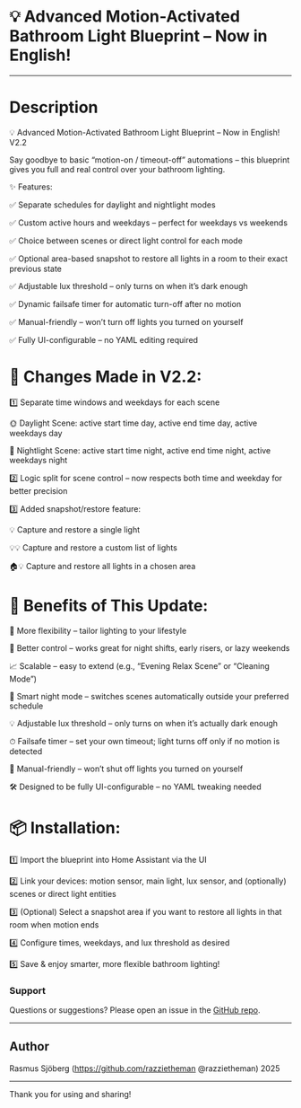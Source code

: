 # 💡 Advanced Motion-Activated Bathroom Light Blueprint – Now in English!

---
# Description

💡 Advanced Motion-Activated Bathroom Light Blueprint – Now in English! V2.2

Say goodbye to basic “motion-on / timeout-off” automations – this blueprint gives you full and real control over your bathroom lighting.

✨ Features:

✅ Separate schedules for daylight and nightlight modes

✅ Custom active hours and weekdays – perfect for weekdays vs weekends

✅ Choice between scenes or direct light control for each mode

✅ Optional area-based snapshot to restore all lights in a room to their exact previous state

✅ Adjustable lux threshold – only turns on when it’s dark enough

✅ Dynamic failsafe timer for automatic turn-off after no motion

✅ Manual-friendly – won’t turn off lights you turned on yourself

✅ Fully UI-configurable – no YAML editing required


# 🔧 Changes Made in V2.2:

1️⃣  Separate time windows and weekdays for each scene

🌞 Daylight Scene: active start time day, active end time day, active weekdays day

🌙 Nightlight Scene: active start time night, active end time night, active weekdays night

2️⃣  Logic split for scene control – now respects both time and weekday for better precision

3️⃣  Added snapshot/restore feature:

💡 Capture and restore a single light

💡💡 Capture and restore a custom list of lights

🏠💡 Capture and restore all lights in a chosen area


# 🎯 Benefits of This Update:

💪 More flexibility – tailor lighting to your lifestyle

🎯 Better control – works great for night shifts, early risers, or lazy weekends

📈 Scalable – easy to extend (e.g., “Evening Relax Scene” or “Cleaning Mode”)

🌙 Smart night mode – switches scenes automatically outside your preferred schedule

💡 Adjustable lux threshold – only turns on when it’s actually dark enough

⏱ Failsafe timer – set your own timeout; light turns off only if no motion is detected

🙌 Manual-friendly – won’t shut off lights you turned on yourself

🛠 Designed to be fully UI-configurable – no YAML tweaking needed


# 📦 Installation:

1️⃣ Import the blueprint into Home Assistant via the UI

2️⃣ Link your devices: motion sensor, main light, lux sensor, and (optionally) scenes or direct light entities

3️⃣ (Optional) Select a snapshot area if you want to restore all lights in that room when motion ends

4️⃣ Configure times, weekdays, and lux threshold as desired

5️⃣ Save & enjoy smarter, more flexible bathroom lighting!


### Support  
Questions or suggestions? Please open an issue in the [GitHub repo](https://github.com/razzietheman/Smarter-Bathroom-Lighting-Blueprint).

---

## Author  
Rasmus Sjöberg (https://github.com/razzietheman @razzietheman)
2025

---

Thank you for using and sharing!
